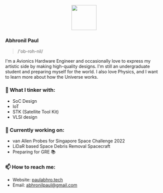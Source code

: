 <p align="center">
  <img height="80" src="https://freesvg.org/img/johnny_automatic_astronaut_s_helmet.png">
</p>

### Abhronil Paul

> /'ob-roh-nil/

I'm a Avionics Hardware Engineer and occasionally love to express my artistic side by making high-quality designs. I'm still an undergraduate student and preparing myself for the world. I also love Physics, and I want to learn more about how the Universe works.

### 🔧 What I tinker with:
- SoC Design
- IoT 
- STK (Satellite Tool Kit)
- VLSI design

### 🏡 Currently working on:
- van Allen Probes for Singapore Space Challenge 2022
- LiDaR based Space Debris Removal Spacecraft
- Preparing for GRE 📚

### 📫 How to reach me:

- Website: [paulabhro.tech](https://paulabhro.tech/)
- Email: [abhronilpaul@gmail.com](mailto:abhronilpaul@gmail.com)
